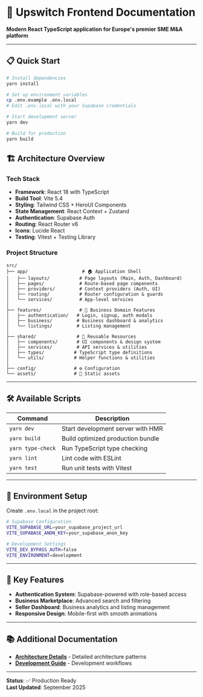 # 🚀 Upswitch Frontend Documentation

**Modern React TypeScript application for Europe's premier SME M&A platform**

---

## 📋 Quick Start

```bash
# Install dependencies
yarn install

# Set up environment variables
cp .env.example .env.local
# Edit .env.local with your Supabase credentials

# Start development server
yarn dev

# Build for production
yarn build
```

## 🏗️ Architecture Overview

### **Tech Stack**

- **Framework**: React 18 with TypeScript
- **Build Tool**: Vite 5.4
- **Styling**: Tailwind CSS + HeroUI Components
- **State Management**: React Context + Zustand
- **Authentication**: Supabase Auth
- **Routing**: React Router v6
- **Icons**: Lucide React
- **Testing**: Vitest + Testing Library

### **Project Structure**

```
src/
├── app/                    # 🏠 Application Shell
│   ├── layouts/           # Page layouts (Main, Auth, Dashboard)
│   ├── pages/             # Route-based page components
│   ├── providers/         # Context providers (Auth, UI)
│   ├── routing/           # Router configuration & guards
│   └── services/          # App-level services
│
├── features/              # 🎯 Business Domain Features
│   ├── authentication/   # Login, signup, auth modals
│   ├── business/         # Business dashboard & analytics
│   └── listings/         # Listing management
│
├── shared/               # 🔄 Reusable Resources
│   ├── components/       # UI components & design system
│   ├── services/         # API services & utilities
│   ├── types/           # TypeScript type definitions
│   └── utils/           # Helper functions & utilities
│
├── config/              # ⚙️ Configuration
└── assets/              # 📁 Static assets
```

---

## 🛠️ Available Scripts

| Command           | Description                       |
| ----------------- | --------------------------------- |
| `yarn dev`        | Start development server with HMR |
| `yarn build`      | Build optimized production bundle |
| `yarn type-check` | Run TypeScript type checking      |
| `yarn lint`       | Lint code with ESLint             |
| `yarn test`       | Run unit tests with Vitest        |

---

## 🔧 Environment Setup

Create `.env.local` in the project root:

```bash
# Supabase Configuration
VITE_SUPABASE_URL=your_supabase_project_url
VITE_SUPABASE_ANON_KEY=your_supabase_anon_key

# Development Settings
VITE_DEV_BYPASS_AUTH=false
VITE_ENVIRONMENT=development
```

---

## 📱 Key Features

- **Authentication System**: Supabase-powered with role-based access
- **Business Marketplace**: Advanced search and filtering
- **Seller Dashboard**: Business analytics and listing management
- **Responsive Design**: Mobile-first with smooth animations

---

## 📚 Additional Documentation

- **[Architecture Details](./ARCHITECTURE_OVERVIEW.md)** - Detailed architecture patterns
- **[Development Guide](./DEVELOPMENT_GUIDE.md)** - Development workflows

---

**Status**: ✅ Production Ready  
**Last Updated**: September 2025
